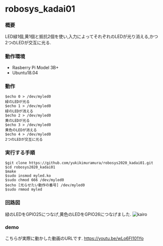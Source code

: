 # robosys_kadai01

### 概要
LED緑1個,黄1個と抵抗2個を使い,入力によってそれぞれのLEDが光り消える,かつ2つのLEDが交互に光る.

### 動作環境
- Rasberry Pi Model 3B+
- Ubuntu18.04

### 動作
```
$echo 0 > /dev/myled0
緑のLEDが光る
$echo 1 > /dev/myled0       
緑のLEDが消える
$echo 2 > /dev/myled0       
黄のLEDが光る
$echo 3 > /dev/myled0       
黄色のLEDが消える
$echo 4 > /dev/myled0       
2つのLEDが交互に光る
```
### 実行する手順
```
$git clone https://github.com/yukikimuramura/robosys2020_kadai01.git
$cd robosys2020_kadai01
$make
$sudo insmod myled.ko
$sudo chmod 666 /dev/myled0
$echo [光らせたい動作の番号] /dev/myled0
$sudo rmmod myled
```
### 回路図
緑のLEDをGPIO25につなげ,黄色のLEDをGPIO26につなげました.
![kairo](https://user-images.githubusercontent.com/54853881/101240727-74108980-3734-11eb-8ad7-f8c7e62d0a45.png)

### demo
こちらが実際に動かした動画のURLです.
https://youtu.be/wLo6FI101Yo
